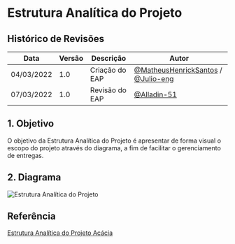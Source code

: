 # Estrutura Analítica do Projeto
## Histórico de Revisões
Data | Versão | Descrição | Autor
---|---|---|---
04/03/2022 | 1.0 | Criação do EAP | [@MatheusHenrickSantos](https://github.com/MatheusHenrickSantos) / [@Julio-eng](https://github.com/Julio-eng)
07/03/2022 | 1.0 | Revisão do EAP | [@Alladin-51](https://github.com/Alladin-51)

## 1. Objetivo
O objetivo da Estrutura Analítica do Projeto é apresentar de forma visual o escopo do projeto através do diagrama, a fim de facilitar o gerenciamento de entregas.

## 2. Diagrama
![Estrutura Analítica do Projeto](https://user-images.githubusercontent.com/79066829/156818327-4627eb46-70a1-42f3-9212-d229bf34aabf.jpeg)

## Referência
[Estrutura Analítica do Projeto Acácia](https://fga-eps-mds.github.io/2019.2-Acacia/#/project_charter?id=_2-descri%c3%a7%c3%a3o-do-projeto)
